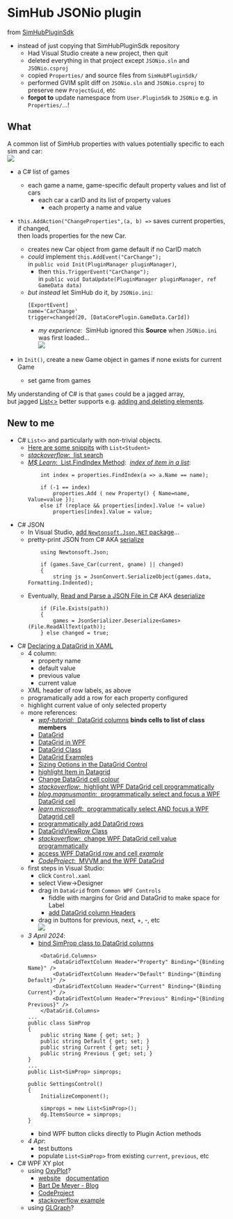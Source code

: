 # SimHub JSONio plugin  
 from [SimHubPluginSdk](https://github.com/blekenbleu/SimHubPluginSdk/blob/main/README.md)  
- instead of just copying that SimHubPluginSdk repository
	- Had Visual Studio create a new project, then quit
	- deleted everything in that project except `JSONio.sln` and `JSONio.csproj`
	- copied `Properties/` and source files from `SimHubPluginSdk/`
	- performed GVIM split diff on `JSONio.sln` and `JSONio.csproj`
		to preserve new `ProjectGuid`, etc
	- **forgot to** update namespace from `User.PluginSdk` to `JSONio` e.g. in `Properties/`...!
## What
A common list of SimHub properties with values potentially specific to each sim and car:  
![](Documentation/properties.png)
- a C# list of games
	- each game a name, game-specific default property values and list of cars
		- each car a carID and its list of property values
			- each property a name and value
- `this.AddAction("ChangeProperties",(a, b) =>` saves current properties, if changed,  
	then loads properties for the new Car.
	- creates new Car object from game default if no CarID match
	- *could* implement `this.AddEvent("CarChange");`  
		in `public void Init(PluginManager pluginManager)`,  
		- then `this.TriggerEvent("CarChange");`  
			in `public void DataUpdate(PluginManager pluginManager, ref GameData data)`
	- *but instead* let SimHub do it, by `JSONio.ini`:
		```
		[ExportEvent]
		name='CarChange'
		trigger=changed(20, [DataCorePlugin.GameData.CarId]) 
		```
		- *my experience*:&nbsp; SimHub ignored this **Source** when `JSONio.ini` was first loaded...  
![](Documentation/mapping.png)  

- in `Init()`, create a new Game object in games if none exists for current Game
	- set game from games

My understanding of C# is that `games` could be a jagged array,  
but jagged [List<>](https://learn.microsoft.com/en-us/dotnet/api/system.collections.generic.list-1) better supports
e.g. [adding and deleting elements](https://csharp-station.com/c-arrays-vs-lists/).

## New to me
- C# `List<>` and particularly with non-trivial objects.
	- [Here are some snippits](https://www.tutorialsteacher.com/csharp/csharp-list) with `List<Student>`
	- [*stackoverflow*:&nbsp; list search](https://stackoverflow.com/questions/1175645/find-an-item-in-a-list-by-linq)
	- [*M$ Learn*:&nbsp; List<T>.FindIndex Method](https://learn.microsoft.com/en-us/dotnet/api/system.collections.generic.list-1.findindex):&nbsp;
		[*index of item in a list*](https://stackoverflow.com/questions/17995706/how-can-i-get-the-index-of-an-item-in-a-list-in-a-single-step):  
		```
			int index = properties.FindIndex(a => a.Name == name);

			if (-1 == index)
				properties.Add ( new Property() { Name=name, Value=value });
			else if (replace && properties[index].Value != value)
				properties[index].Value = value;
		```
- C# JSON
	- In Visual Studio, [add `Newtonsoft.Json.NET` package](https://learn.microsoft.com/en-us/nuget/quickstart/install-and-use-a-package-in-visual-studio#add-the-newtonsoftjson-nuget-package)...  
	- pretty-print JSON from C#  AKA
		[serialize](https://learn.microsoft.com/en-us/dotnet/standard/serialization/system-text-json/how-to)  
		```
			using Newtonsoft.Json;

			if (games.Save_Car(current, gname) || changed)
			{
				string js = JsonConvert.SerializeObject(games.data, Formatting.Indented);
		```
	- Eventually, [Read and Parse a JSON File in C#](https://code-maze.com/csharp-read-and-process-json-file/) AKA
	 [deserialize](https://learn.microsoft.com/en-us/dotnet/standard/serialization/system-text-json/deserialization)  
		```
			if (File.Exists(path))  
			{  
				games = JsonSerializer.Deserialize<Games>(File.ReadAllText(path));  
			} else changed = true;  
		```
- C# [Declaring a DataGrid in XAML](https://blog.udemy.com/wpf-datagrid/)
	- 4 column:
		- property name
		- default value
		- previous value
		- current value
	- XML header of row labels, as above
	- programatically add a row for each property configured
	- highlight current value of only selected property
	- more references:
		- [*wpf-tutorial*:&nbsp; DataGrid columns](https://wpf-tutorial.com/datagrid-control/custom-columns/) **binds cells to list of class members**
		- [DataGrid](https://learn.microsoft.com/en-us/dotnet/desktop/wpf/controls/datagrid?view=netframeworkdesktop-4.8)
		- [DataGrid in WPF](https://www.c-sharpcorner.com/uploadfile/mahesh/datagrid-in-wpf/)
		- [DataGrid Class](https://learn.microsoft.com/en-us/dotnet/api/system.windows.controls.datagrid?view=windowsdesktop-8.0)
		- [DataGrid Examples](https://www.dotnetperls.com/datagrid-wpf)
		- [Sizing Options in the DataGrid Control](https://learn.microsoft.com/en-us/dotnet/desktop/wpf/controls/sizing-options-in-the-datagrid-control?view=netframeworkdesktop-4.8)
		- [highlight Item in Datagrid](https://stackoverflow.com/questions/15467553/proper-datagrid-search-from-textbox-in-wpf-using-mvvm)
		- [Change DataGrid cell colour](https://stackoverflow.com/questions/5549617/change-datagrid-cell-colour-based-on-values)
		- [*stackoverflow*:&nbsp; highlight WPF DataGrid cell programmatically](https://stackoverflow.com/questions/3836191/how-to-select-a-row-or-a-cell-in-wpf-datagrid-programmatically)
		- [*blog.magnusmontin*:&nbsp; programmatically select and focus a WPF DataGrid cell](https://blog.magnusmontin.net/2013/11/08/how-to-programmatically-select-and-focus-a-row-or-cell-in-a-datagrid-in-wpf/)
		- [*learn.microsoft*:&nbsp; programmatically select AND focus a WPF Datagrid cell](https://learn.microsoft.com/en-us/archive/msdn-technet-forums/89df8b8f-29b8-4915-b2b6-e153e05f9ca9)
		- [programmatically add DataGrid rows](https://stackoverflow.com/questions/10063770/how-to-add-a-new-row-to-datagridview-programmatically)
		- [DataGridViewRow Class](https://learn.microsoft.com/en-us/dotnet/api/system.windows.forms.datagridviewrow?view=windowsdesktop-8.0)
		- [*stackoverflow*:&nbsp; change WPF DataGrid cell value programmatically](https://stackoverflow.com/questions/12164079/change-datagrid-cell-value-programmatically-in-wpf)
		- [access WPF DataGrid row and cell *example*](https://techiethings.blogspot.com/2010/05/get-wpf-datagrid-row-and-cell.html)
		- [*CodeProject*:&nbsp; MVVM and the WPF DataGrid](https://www.codeproject.com/articles/42548/mvvm-and-the-wpf-datagrid)
	- first steps in Visual Studio:
		- click `Control.xaml`
		- select View->Designer
		- drag in `DataGrid` from `Common WPF Controls`
			- fiddle with margins for Grid and DataGrid to make space for Label
			- [add DataGrid column Headers](https://learn.microsoft.com/en-us/dotnet/desktop/wpf/controls/how-to-add-row-details-to-a-datagrid-control?view=netframeworkdesktop-4.8)
		- drag in buttons for previous, next, +, -, etc  
			![](Documentation/DataGrid.png)
	- *3 April 2024*:  
		- [bind SimProp class to DataGrid columns](https://wpf-tutorial.com/datagrid-control/custom-columns/)
		```
			<DataGrid.Columns>
				<DataGridTextColumn Header="Property" Binding="{Binding Name}" />
				<DataGridTextColumn Header="Default" Binding="{Binding Default}" />
				<DataGridTextColumn Header="Current" Binding="{Binding Current}" />
				<DataGridTextColumn Header="Previous" Binding="{Binding Previous}" />
			</DataGrid.Columns>
		...
		public class SimProp
		{
			public string Name { get; set; }
			public string Default { get; set; }
			public string Current { get; set; }
			public string Previous { get; set; }
		}
		...
		public List<SimProp> simprops;

		public SettingsControl()
		{
			InitializeComponent();

			simprops = new List<SimProp>();
			dg.ItemsSource = simprops;
		}
		```
		- bind WPF button clicks directly to Plugin Action methods
	- *4 Apr*:
		- test buttons
		- populate `List<SimProp>` from existing `current`, `previous`, etc
- C# WPF XY plot
	- using [OxyPlot](https://github.com/oxyplot/oxyplot)?
		- [website](https://oxyplot.github.io/) &nbsp; [documentation](https://oxyplot.readthedocs.io/en/latest/)
		- [Bart De Meyer - Blog](https://blog.bartdemeyer.be/2013/03/creating-graphs-in-wpf-using-oxyplot/)
		- [CodeProject](https://www.codeproject.com/Articles/1164395/Wpf-application-with-real-time-data-in-OxyPlot-cha)
		- [stackoverflow example](https://stackoverflow.com/questions/44697701/create-an-oxyplot-in-wpf)
	- using [GLGraph](https://github.com/varon/GLGraph)?
